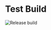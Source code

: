 # Test Build

![Release build](https://github.com/w9cf/testbuild/actions/workflows/release.yml/badge.svg)
